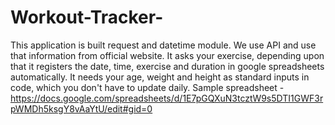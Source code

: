 # Workout-Tracker-
This application is built request and datetime module. We use API and use that information from official website.
It asks your exercise, depending upon that it registers the date, time, exercise and duration in google spreadsheets automatically. It needs your age, weight and height as standard inputs in code, which you don't have to update daily. 
Sample spreadsheet - https://docs.google.com/spreadsheets/d/1E7pGQXuN3tcztW9s5DTI1GWF3rpWMDh5ksgY8vAaYtU/edit#gid=0

